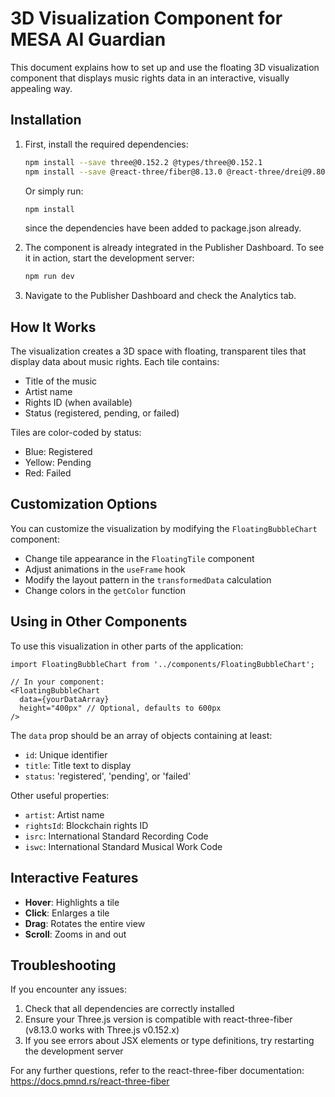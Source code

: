 # 3D Visualization Component for MESA AI Guardian

This document explains how to set up and use the floating 3D visualization component that displays music rights data in an interactive, visually appealing way.

## Installation

1. First, install the required dependencies:
   ```bash
   npm install --save three@0.152.2 @types/three@0.152.1
   npm install --save @react-three/fiber@8.13.0 @react-three/drei@9.80.1 --legacy-peer-deps
   ```

   Or simply run:
   ```bash
   npm install
   ```
   since the dependencies have been added to package.json already.

2. The component is already integrated in the Publisher Dashboard. To see it in action, start the development server:
   ```bash
   npm run dev
   ```

3. Navigate to the Publisher Dashboard and check the Analytics tab.

## How It Works

The visualization creates a 3D space with floating, transparent tiles that display data about music rights. Each tile contains:

- Title of the music
- Artist name
- Rights ID (when available)
- Status (registered, pending, or failed)

Tiles are color-coded by status:
- Blue: Registered
- Yellow: Pending
- Red: Failed

## Customization Options

You can customize the visualization by modifying the `FloatingBubbleChart` component:

- Change tile appearance in the `FloatingTile` component
- Adjust animations in the `useFrame` hook
- Modify the layout pattern in the `transformedData` calculation
- Change colors in the `getColor` function

## Using in Other Components

To use this visualization in other parts of the application:

```tsx
import FloatingBubbleChart from '../components/FloatingBubbleChart';

// In your component:
<FloatingBubbleChart 
  data={yourDataArray} 
  height="400px" // Optional, defaults to 600px
/>
```

The `data` prop should be an array of objects containing at least:
- `id`: Unique identifier
- `title`: Title text to display
- `status`: 'registered', 'pending', or 'failed'

Other useful properties:
- `artist`: Artist name
- `rightsId`: Blockchain rights ID
- `isrc`: International Standard Recording Code
- `iswc`: International Standard Musical Work Code

## Interactive Features

- **Hover**: Highlights a tile
- **Click**: Enlarges a tile
- **Drag**: Rotates the entire view
- **Scroll**: Zooms in and out

## Troubleshooting

If you encounter any issues:

1. Check that all dependencies are correctly installed
2. Ensure your Three.js version is compatible with react-three-fiber (v8.13.0 works with Three.js v0.152.x)
3. If you see errors about JSX elements or type definitions, try restarting the development server

For any further questions, refer to the react-three-fiber documentation: https://docs.pmnd.rs/react-three-fiber 